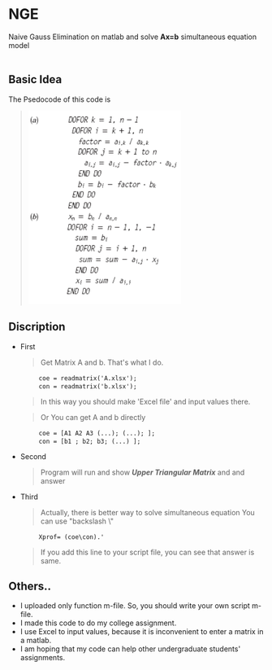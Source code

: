 # NGE

Naive Gauss Elimination on matlab and solve **Ax=b** simultaneous equation model
<br/><br/>

## Basic Idea
The Psedocode of this code is  

   > <img src = "https://github.com/GaoRy-127/NGE/blob/main/psedocode.png" width="300" height="380">  
 
## Discription
 * First
   > Get Matrix A and b. That's what I do.
   ```
        coe = readmatrix('A.xlsx');     
        con = readmatrix('b.xlsx');
    ```
   > In this way you should make 'Excel file' and input values there.    
        
   > Or You can get A and b directly
   ```
        coe = [A1 A2 A3 (...); (...); ];     
        con = [b1 ; b2; b3; (...) ];  
    ```
 
 * Second  
   > Program will run and show _**Upper Triangular Matrix**_ and and answer   
   
 * Third   
   > Actually, there is better way to solve simultaneous equation
   > You can use "backslash \\"      
   ```
        Xprof= (coe\con).' 
    ```
   > If you add this line to your script file, you can see that answer is same.


## Others..   
 * I uploaded only function m-file. So, you should write your own script m-file. 
 * I made this code to do my college assignment.   
 * I use Excel to input values, because it is inconvenient to enter a matrix in a matlab.
 * I am hoping that my code can help other undergraduate students' assignments.
